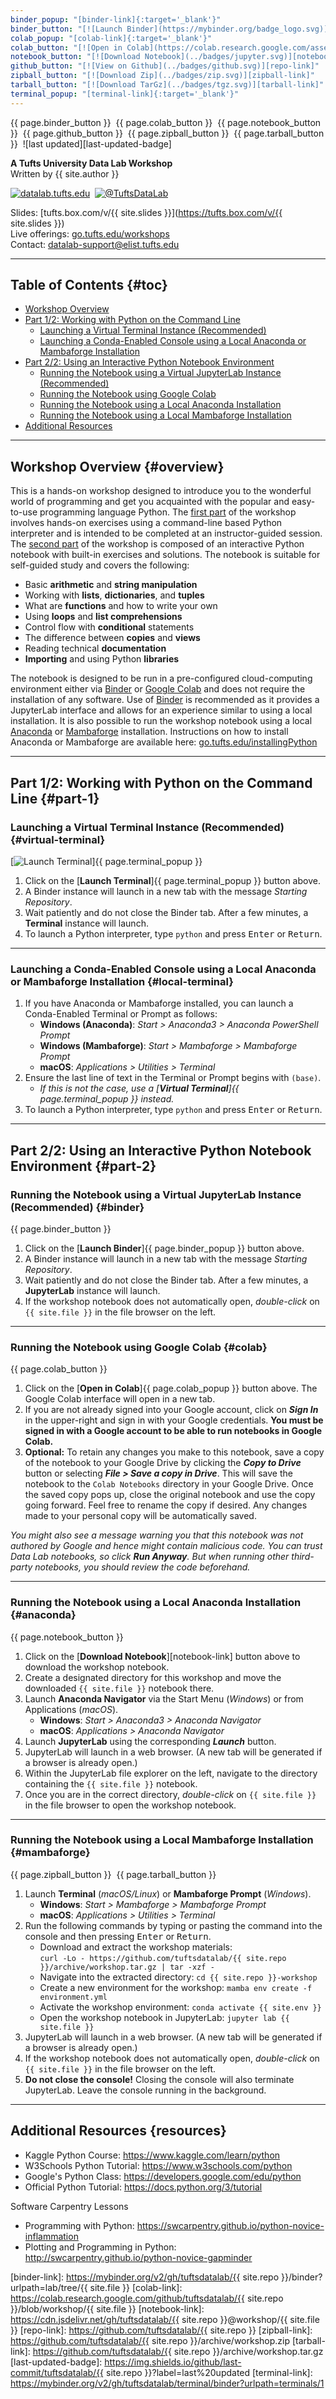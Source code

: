 ```yaml
---
binder_popup: "[binder-link]{:target='_blank'}"
binder_button: "[![Launch Binder](https://mybinder.org/badge_logo.svg)][binder-link]{:target='_blank'}"
colab_popup: "[colab-link]{:target='_blank'}"
colab_button: "[![Open in Colab](https://colab.research.google.com/assets/colab-badge.svg)][colab-link]{:target='_blank'}"
notebook_button: "[![Download Notebook](../badges/jupyter.svg)][notebook-link]"
github_button: "[![View on Github](../badges/github.svg)][repo-link]"
zipball_button: "[![Download Zip](../badges/zip.svg)][zipball-link]"
tarball_button: "[![Download TarGz](../badges/tgz.svg)][tarball-link]"
terminal_popup: "[terminal-link]{:target='_blank'}"
---
```


{{ page.binder_button }}&nbsp;
{{ page.colab_button }}&nbsp;
{{ page.notebook_button }}&nbsp;
{{ page.github_button }}&nbsp;
{{ page.zipball_button }}&nbsp;
{{ page.tarball_button }}&nbsp;
![last updated][last-updated-badge]

**A Tufts University Data Lab Workshop**\
Written by {{ site.author }}

[![datalab.tufts.edu](../badges/datalab.svg)](https://sites.tufts.edu/datalab)&nbsp;
[![@TuftsDataLab](../badges/twitter.svg)](https://twitter.com/intent/follow?screen_name=tuftsdatalab)

Slides: [tufts.box.com/v/{{ site.slides }}](https://tufts.box.com/v/{{ site.slides }})\
Live offerings: [go.tufts.edu/workshops](https://go.tufts.edu/workshops)\
Contact: <datalab-support@elist.tufts.edu>

---
## Table of Contents {#toc}

- [Workshop Overview](#overview)
- [Part 1/2: Working with Python on the Command Line](#part-1)
    - [Launching a Virtual Terminal Instance (Recommended)](#virtual-terminal)
    - [Launching a Conda-Enabled Console using a Local Anaconda or Mambaforge Installation](#local-terminal)
- [Part 2/2: Using an Interactive Python Notebook Environment](#part-2)
    - [Running the Notebook using a Virtual JupyterLab Instance (Recommended)](#binder)
    - [Running the Notebook using Google Colab](#colab)
    - [Running the Notebook using a Local Anaconda Installation](#anaconda)
    - [Running the Notebook using a Local Mambaforge Installation](#mambaforge)
- [Additional Resources](#resources)

---
## Workshop Overview {#overview}

This is a hands-on workshop designed to introduce you to the wonderful world of programming and get you acquainted with the popular and easy-to-use programming language Python. The [first part](#part-1) of the workshop involves hands-on exercises using a command-line based Python interpreter and is intended to be completed at an instructor-guided session. The [second part](#part-2) of the workshop is composed of an interactive Python notebook with built-in exercises and solutions. The notebook is suitable for self-guided study and covers the following:

- Basic **arithmetic** and **string manipulation**
- Working with **lists**, **dictionaries**, and **tuples**
- What are **functions** and how to write your own
- Using **loops** and **list comprehensions**
- Control flow with **conditional** statements
- The difference between **copies** and **views**
- Reading technical **documentation**
- **Importing** and using Python **libraries**

The notebook is designed to be run in a pre-configured cloud-computing environment either via [Binder](#binder) or [Google Colab](#colab) and does not require the installation of any software. Use of [Binder](#binder) is recommended as it provides a JupyterLab interface and allows for an experience similar to using a local installation. It is also possible to run the workshop notebook using a local [Anaconda](#anaconda) or [Mambaforge](#mambaforge) installation. Instructions on how to install Anaconda or Mambaforge are available here: [go.tufts.edu/installingPython](https://go.tufts.edu/installingPython)

---
## Part 1/2: Working with Python on the Command Line {#part-1}

### Launching a Virtual Terminal Instance (Recommended) {#virtual-terminal}

[![Launch Terminal](../badges/terminal.svg)]{{ page.terminal_popup }}

1. Click on the [**Launch Terminal**]{{ page.terminal_popup }} button above.
2. A Binder instance will launch in a new tab with the message *Starting Repository*.
3. Wait patiently and do not close the Binder tab. After a few minutes, a **Terminal** instance will launch.
4. To launch a Python interpreter, type `python` and press <kbd>Enter</kbd> or <kbd>Return</kbd>.

---
### Launching a Conda-Enabled Console using a Local Anaconda or Mambaforge Installation {#local-terminal}

1. If you have Anaconda or Mambaforge installed, you can launch a Conda-Enabled Terminal or Prompt as follows:
    - **Windows (Anaconda)**: *Start > Anaconda3 > Anaconda PowerShell Prompt*
    - **Windows (Mambaforge)**: *Start > Mambaforge > Mambaforge Prompt*
    - **macOS**: *Applications > Utilities > Terminal*
2. Ensure the last line of text in the Terminal or Prompt begins with `(base)`.
    - *If this is not the case, use a [__Virtual Terminal__]{{ page.terminal_popup }} instead.*
3. To launch a Python interpreter, type `python` and press <kbd>Enter</kbd> or <kbd>Return</kbd>.

---
## Part 2/2: Using an Interactive Python Notebook Environment {#part-2}

### Running the Notebook using a Virtual JupyterLab Instance (Recommended) {#binder}

{{ page.binder_button }}

1. Click on the [**Launch Binder**]{{ page.binder_popup }} button above.
2. A Binder instance will launch in a new tab with the message *Starting Repository*.
3. Wait patiently and do not close the Binder tab. After a few minutes, a **JupyterLab** instance will launch.
4. If the workshop notebook does not automatically open, *double-click* on `{{ site.file }}` in the file browser on the left.

---
### Running the Notebook using Google Colab {#colab}

{{ page.colab_button }}

1. Click on the [**Open in Colab**]{{ page.colab_popup }} button above. The Google Colab interface will open in a new tab.
2. If you are not already signed into your Google account, click on ***Sign In*** in the upper-right and sign in with your Google credentials. **You must be signed in with a Google account to be able to run notebooks in Google Colab.**
3. **Optional:** To retain any changes you make to this notebook, save a copy of the notebook to your Google Drive by clicking the ***Copy to Drive*** button or selecting ***File > Save a copy in Drive***. This will save the notebook to the `Colab Notebooks` directory in your Google Drive. Once the saved copy pops up, close the original notebook and use the copy going forward. Feel free to rename the copy if desired. Any changes made to your personal copy will be automatically saved.

*You might also see a message warning you that this notebook was not authored by Google and hence might contain malicious code. You can trust Data Lab notebooks, so click __Run Anyway__. But when running other third-party notebooks, you should review the code beforehand.*

---
### Running the Notebook using a Local Anaconda Installation {#anaconda}

{{ page.notebook_button }}

1. Click on the [**Download Notebook**][notebook-link] button above to download the workshop notebook.
2. Create a designated directory for this workshop and move the downloaded `{{ site.file }}` notebook there.
3. Launch **Anaconda Navigator** via the Start Menu (*Windows*) or from Applications (*macOS*).
    - **Windows**: *Start > Anaconda3 > Anaconda Navigator*
    - **macOS**: *Applications > Anaconda Navigator*
4. Launch **JupyterLab** using the corresponding ***Launch*** button.
5. JupyterLab will launch in a web browser. (A new tab will be generated if a browser is already open.)
6. Within the JupyterLab file explorer on the left, navigate to the directory containing the `{{ site.file }}` notebook.
7. Once you are in the correct directory, *double-click* on `{{ site.file }}` in the file browser to open the workshop notebook.

---
### Running the Notebook using a Local Mambaforge Installation {#mambaforge}

{{ page.zipball_button }}&nbsp;
{{ page.tarball_button }}

1. Launch **Terminal** (*macOS/Linux*) or **Mambaforge Prompt** (*Windows*).
    - **Windows**: *Start > Mambaforge > Mambaforge Prompt*
    - **macOS**: *Applications > Utilities > Terminal*
2. Run the following commands by typing or pasting the command into the console and then pressing <kbd>Enter</kbd> or <kbd>Return</kbd>.
    - Download and extract the workshop materials:\
      `curl -Lo - https://github.com/tuftsdatalab/{{ site.repo }}/archive/workshop.tar.gz | tar -xzf -`
    - Navigate into the extracted directory: `cd {{ site.repo }}-workshop`
    - Create a new environment for the workshop: `mamba env create -f environment.yml`
    - Activate the workshop environment: `conda activate {{ site.env }}`
    - Open the workshop notebook in JupyterLab: `jupyter lab {{ site.file }}`
3. JupyterLab will launch in a web browser. (A new tab will be generated if a browser is already open.)
4. If the workshop notebook does not automatically open, *double-click* on `{{ site.file }}` in the file browser on the left.
5. **Do not close the console!** Closing the console will also terminate JupyterLab. Leave the console running in the background.

---
## Additional Resources {resources}

- Kaggle Python Course: <https://www.kaggle.com/learn/python>
- W3Schools Python Tutorial: <https://www.w3schools.com/python>
- Google's Python Class: <https://developers.google.com/edu/python>
- Official Python Tutorial: <https://docs.python.org/3/tutorial>

Software Carpentry Lessons
- Programming with Python: <https://swcarpentry.github.io/python-novice-inflammation>
- Plotting and Programming in Python: <http://swcarpentry.github.io/python-novice-gapminder>


[binder-link]: https://mybinder.org/v2/gh/tuftsdatalab/{{ site.repo }}/binder?urlpath=lab/tree/{{ site.file }}
[colab-link]: https://colab.research.google.com/github/tuftsdatalab/{{ site.repo }}/blob/workshop/{{ site.file }}
[notebook-link]: https://cdn.jsdelivr.net/gh/tuftsdatalab/{{ site.repo }}@workshop/{{ site.file }}
[repo-link]: https://github.com/tuftsdatalab/{{ site.repo }}
[zipball-link]: https://github.com/tuftsdatalab/{{ site.repo }}/archive/workshop.zip
[tarball-link]: https://github.com/tuftsdatalab/{{ site.repo }}/archive/workshop.tar.gz
[last-updated-badge]: https://img.shields.io/github/last-commit/tuftsdatalab/{{ site.repo }}?label=last%20updated
[terminal-link]: https://mybinder.org/v2/gh/tuftsdatalab/terminal/binder?urlpath=terminals/1
